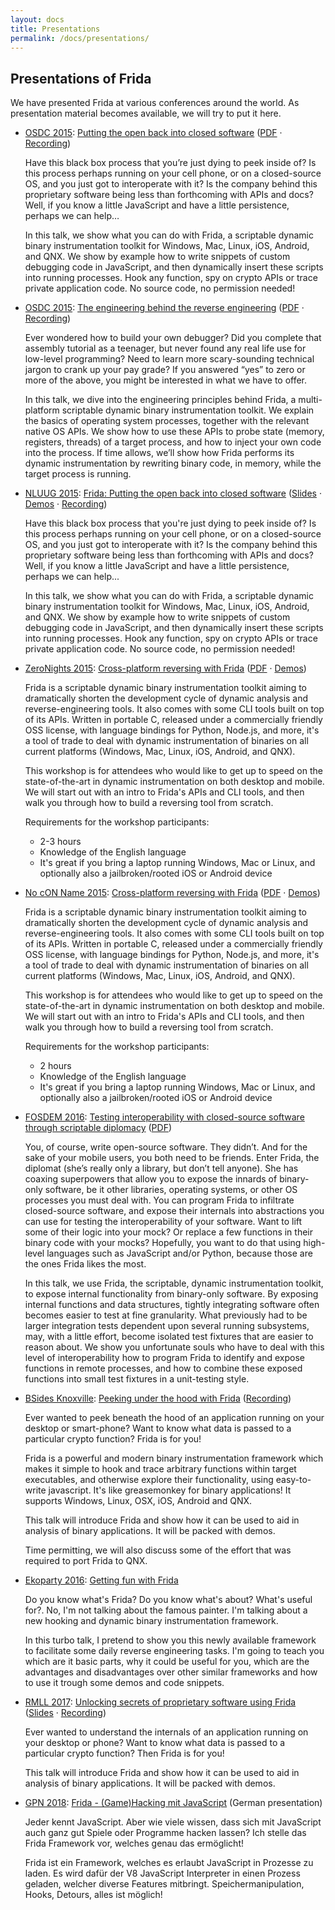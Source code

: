 ```yaml
---
layout: docs
title: Presentations
permalink: /docs/presentations/
---
```


## Presentations of Frida

We have presented Frida at various conferences around the world. As presentation
material becomes available, we will try to put it here.

- [OSDC 2015](https://act.osdc.no/osdc2015no/):
  [Putting the open back into closed software](https://act.osdc.no/osdc2015no/talk/6165)
  ([PDF](osdc-2015-putting-the-open-back-into-closed-software.pdf) · [Recording](https://youtu.be/tmpjftTHzH8))

  Have this black box process that you’re just dying to peek inside of? Is
  this process perhaps running on your cell phone, or on a closed-source OS,
  and you just got to interoperate with it? Is the company behind this
  proprietary software being less than forthcoming with APIs and docs?
  Well, if you know a little JavaScript and have a little persistence,
  perhaps we can help…

  In this talk, we show what you can do with Frida, a scriptable dynamic
  binary instrumentation toolkit for Windows, Mac, Linux, iOS, Android,
  and QNX. We show by example how to write snippets of custom debugging
  code in JavaScript, and then dynamically insert these scripts into running
  processes. Hook any function, spy on crypto APIs or trace private application
  code. No source code, no permission needed!

- [OSDC 2015](https://act.osdc.no/osdc2015no/):
  [The engineering behind the reverse engineering](https://act.osdc.no/osdc2015no/talk/6195)
  ([PDF](osdc-2015-the-engineering-behind-the-reverse-engineering.pdf) · [Recording](https://youtu.be/uc1mbN9EJKQ))

  Ever wondered how to build your own debugger? Did you complete that assembly
  tutorial as a teenager, but never found any real life use for low-level
  programming? Need to learn more scary-sounding technical jargon to crank
  up your pay grade? If you answered “yes” to zero or more of the above,
  you might be interested in what we have to offer.

  In this talk, we dive into the engineering principles behind Frida, a
  multi-platform scriptable dynamic binary instrumentation toolkit. We
  explain the basics of operating system processes, together with the
  relevant native OS APIs. We show how to use these APIs to probe state (memory,
  registers, threads) of a target process, and how to inject your own code
  into the process. If time allows, we’ll show how Frida performs its dynamic
  instrumentation by rewriting binary code, in memory, while the target process
  is running.

- [NLUUG 2015](https://www.nluug.nl/activiteiten/events/nj15/index.html):
  [Frida: Putting the open back into closed software](https://www.nluug.nl/activiteiten/events/nj15/abstracts/ab08.html)
  ([Slides](https://slides.com/oleavr/nluug-2015-frida-putting-the-open-back-into-closed-software)
  · [Demos](https://github.com/frida/frida-presentations/tree/master/NLUUG2015)
  · [Recording](https://youtu.be/3lo1Y2oKkE4))

  Have this black box process that you're just dying to peek inside of? Is
  this process perhaps running on your cell phone, or on a closed-source OS,
  and you just got to interoperate with it? Is the company behind this
  proprietary software being less than forthcoming with APIs and docs?
  Well, if you know a little JavaScript and have a little persistence,
  perhaps we can help...

  In this talk, we show what you can do with Frida, a scriptable dynamic
  binary instrumentation toolkit for Windows, Mac, Linux, iOS, Android,
  and QNX. We show by example how to write snippets of custom debugging
  code in JavaScript, and then dynamically insert these scripts into running
  processes. Hook any function, spy on crypto APIs or trace private application
  code. No source code, no permission needed!

- [ZeroNights 2015](http://2015.zeronights.org/):
  [Cross-platform reversing with Frida](http://2015.zeronights.org/workshops.html)
  ([PDF](zeronights-2015-cross-platform-reversing-with-frida.pdf)
  · [Demos](https://github.com/frida/frida-presentations/tree/master/ZeroNights2015))

  Frida is a scriptable dynamic binary instrumentation toolkit aiming to
  dramatically shorten the development cycle of dynamic analysis and
  reverse-engineering tools. It also comes with some CLI tools built on top of
  its APIs. Written in portable C, released under a commercially friendly OSS
  license, with language bindings for Python, Node.js, and more, it's a tool of
  trade to deal with dynamic instrumentation of binaries on all current
  platforms (Windows, Mac, Linux, iOS, Android, and QNX).

  This workshop is for attendees who would like to get up to speed on the
  state-of-the-art in dynamic instrumentation on both desktop and mobile.
  We will start out with an intro to Frida's APIs and CLI tools, and then walk
  you through how to build a reversing tool from scratch.

  Requirements for the workshop participants:

  - 2-3 hours
  - Knowledge of the English language
  - It's great if you bring a laptop running Windows, Mac or Linux, and
    optionally also a jailbroken/rooted iOS or Android device

- [No cON Name 2015](https://www.noconname.org/):
  [Cross-platform reversing with Frida](https://www.noconname.org/)
  ([PDF](ncn-2015-cross-platform-reversing-with-frida.pdf)
  · [Demos](https://github.com/frida/frida-presentations/tree/master/NcN2015))

  Frida is a scriptable dynamic binary instrumentation toolkit aiming to
  dramatically shorten the development cycle of dynamic analysis and
  reverse-engineering tools. It also comes with some CLI tools built on top of
  its APIs. Written in portable C, released under a commercially friendly OSS
  license, with language bindings for Python, Node.js, and more, it's a tool of
  trade to deal with dynamic instrumentation of binaries on all current
  platforms (Windows, Mac, Linux, iOS, Android, and QNX).

  This workshop is for attendees who would like to get up to speed on the
  state-of-the-art in dynamic instrumentation on both desktop and mobile.
  We will start out with an intro to Frida's APIs and CLI tools, and then walk
  you through how to build a reversing tool from scratch.

  Requirements for the workshop participants:

  - 2 hours
  - Knowledge of the English language
  - It's great if you bring a laptop running Windows, Mac or Linux, and
    optionally also a jailbroken/rooted iOS or Android device

- [FOSDEM 2016](https://fosdem.org/2016/schedule/track/testing_and_automation/):
  [Testing interoperability with closed-source software through scriptable diplomacy](https://fosdem.org/2016/schedule/event/closed_source_interop/)
  ([PDF](fosdem-2016-testing-interoperability-with-closed-source-software-through-scriptable-diplomacy.pdf))

  You, of course, write open-source software. They didn’t. And for the sake of
  your mobile users, you both need to be friends. Enter Frida, the diplomat
  (she’s really only a library, but don’t tell anyone). She has coaxing
  superpowers that allow you to expose the innards of binary-only software,
  be it other libraries, operating systems, or other OS processes you must deal
  with. You can program Frida to infiltrate closed-source software, and expose
  their internals into abstractions you can use for testing the interoperability
  of your software. Want to lift some of their logic into your mock? Or replace
  a few functions in their binary code with your mocks? Hopefully, you want to
  do that using high-level languages such as JavaScript and/or Python, because
  those are the ones Frida likes the most.

  In this talk, we use Frida, the scriptable, dynamic instrumentation toolkit,
  to expose internal functionality from binary-only software. By exposing
  internal functions and data structures, tightly integrating software often
  becomes easier to test at fine granularity. What previously had to be larger
  integration tests dependent upon several running subsystems, may, with a
  little effort, become isolated test fixtures that are easier to reason about.
  We show you unfortunate souls who have to deal with this level of
  interoperability how to program Frida to identify and expose functions in
  remote processes, and how to combine these exposed functions into small test
  fixtures in a unit-testing style.

- [BSides Knoxville](https://bsidesknoxville.com/):
  [Peeking under the hood with Frida](https://bsidesknoxville2016.sched.org/event/6tCd/peeking-under-the-hood-with-frida)
  ([Recording](https://youtu.be/RINNW4xOWL8))

  Ever wanted to peek beneath the hood of an application running on your desktop
  or smart-phone? Want to know what data is passed to a particular crypto
  function? Frida is for you!

  Frida is a powerful and modern binary instrumentation framework which makes it
  simple to hook and trace arbitrary functions within target executables, and
  otherwise explore their functionality, using easy-to-write javascript. It's
  like greasemonkey for binary applications! It supports Windows, Linux, OSX,
  iOS, Android and QNX.

  This talk will introduce Frida and show how it can be used to aid in analysis
  of binary applications. It will be packed with demos.

  Time permitting, we will also discuss some of the effort that was required to
  port Frida to QNX.

- [Ekoparty 2016](https://www.ekoparty.org/):
  [Getting fun with Frida](https://www.coresecurity.com/publication/getting-fun-frida)

  Do you know what's Frida? Do you know what's about? What's useful for?. No, I'm not talking about the famous painter. I'm talking about a new hooking and dynamic binary instrumentation framework. 

  In this turbo talk, I pretend to show you this newly available framework to facilitate some daily reverse engineering tasks. I'm going to teach you which are it basic parts, why it could be useful for you, which are the advantages and disadvantages over other similar frameworks and how to use it trough some demos and code snippets.

- [RMLL 2017](https://2017.rmll.info/en/):
  [Unlocking secrets of proprietary software using Frida](https://prog2017.rmll.info/programme/securite-entre-transparence-et-opacite/devoilons-les-secrets-des-logiciels-proprietaires-avec-frida?lang=en)
  ([Slides](http://slides.com/oleavr/frida-rmll-2017)
  · [Recording](https://rmll.ubicast.tv/videos/frida_03038/))

  Ever wanted to understand the internals of an application running on your
  desktop or phone? Want to know what data is passed to a particular crypto
  function? Then Frida is for you!

  This talk will introduce Frida and show how it can be used to aid in analysis
  of binary applications. It will be packed with demos.
  
- [GPN 2018](https://entropia.de/GPN18):
  [Frida - (Game)Hacking mit JavaScript](https://www.youtube.com/watch?v=6QpRD3tkw48) (German presentation)

  Jeder kennt JavaScript. Aber wie viele wissen, dass sich mit JavaScript auch
  ganz gut Spiele oder Programme hacken lassen? Ich stelle das Frida Framework
  vor, welches genau das ermöglicht!

  Frida ist ein Framework, welches es erlaubt JavaScript in Prozesse zu laden.
  Es wird dafür der V8 JavaScript Interpreter in einen Prozess geladen, welcher
  diverse Features mitbringt. Speichermanipulation, Hooks, Detours, alles ist
  möglich!
